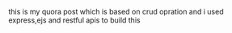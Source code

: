 this is my quora post which is based on crud opration and i  used express,ejs and restful apis to build this